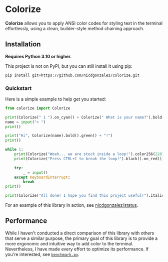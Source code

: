 # Colorize

**Colorize** allows you to apply ANSI color codes for styling text in the
terminal effortlessly, using a clean, builder-style method chaining approach.

## Installation

**Requires Python 3.10 or higher.**

This project is not on PyPI, but you can still install it using pip:

```bash
pip install git+https://github.com/nicdgonzalez/colorize.git
```

### Quickstart

Here is a simple example to help get you started:

```py
from colorize import Colorize

print(Colorize(" 1 ").on_cyan() + Colorize(" What is your name?").bold())
name = input("> ")
print()

print("Hi", Colorize(name).bold().green() + "!")
print()

while 1:
    print(Colorize("Woah... we are stuck inside a loop!").color256(220))
    print(Colorize("Press CTRL+C to break the loop!").black().on_red())

    try:
        _ = input()
    except KeyboardInterrupt:
        break
print()

print(Colorize("All done! I hope you find this project useful!").italic())
```

For an example of this library in action, see [nicdgonzalez/status](../status).

## Performance

While I haven't conducted a direct comparison of this library with others that
serve a similar purpose, the primary goal of this library is to provide a more
ergonomic and intuitive way to add color to the terminal. Nevertheless, I have
made every effort to optimize its performance. If you're interested, see
[`benchmark.py`](./benchmark.py).
